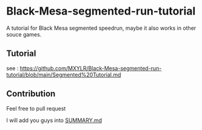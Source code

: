 # Black-Mesa-segmented-run-tutorial

A tutorial for Black Mesa segmented speedrun, maybe it also works in other souce games.

## Tutorial

see : https://github.com/MXYLR/Black-Mesa-segmented-run-tutorial/blob/main/Segmented%20Tutorial.md

## Contribution

Feel free to pull request

I will add you guys into [SUMMARY.md](https://github.com/MXYLR/Black-Mesa-segmented-run-tutorial/blob/main/SUMMARY.md)
